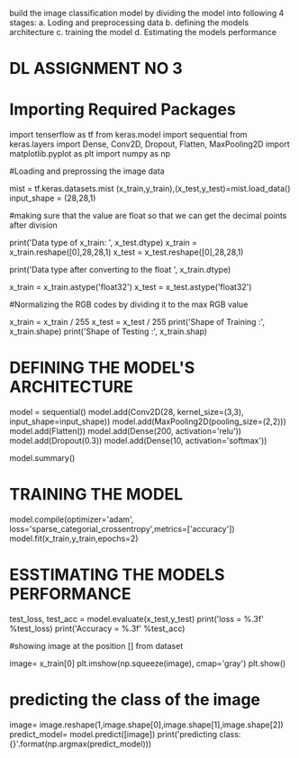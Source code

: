 build the image classification model by dividing the model into following 4 stages: 
a. Loding and preprocessing data 
b. defining the models architecture 
c. training the model 
d. Estimating the models performance

# DL ASSIGNMENT NO 3

# Importing Required Packages

import tenserflow as tf
from keras.model import sequential
from keras.layers import Dense, Conv2D, Dropout, Flatten, MaxPooling2D
import matplotlib.pyplot as plt
import numpy as np

#Loading and preprossing the image data

mist = tf.keras.datasets.mist
(x_train,y_train),(x_test,y_test)=mist.load_data()
input_shape = (28,28,1)

#making sure that the value are float so that we can get the decimal points after division

print('Data type of x_train: ', x_test.dtype)
x_train = x_train.reshape([0],28,28,1)
x_test = x_test.reshape([0],28,28,1)

print('Data type after converting to the float ', x_train.dtype)

x_train = x_train.astype('float32')
x_test = x_test.astype('float32')

#Normalizing the RGB codes by dividing it to the max RGB value

x_train = x_train / 255
x_test = x_test / 255
print('Shape of Training :', x_train.shape)
print('Shape of Testing :', x_train.shap)

# DEFINING THE MODEL'S ARCHITECTURE 

model = sequential()
model.add(Conv2D(28, kernel_size=(3,3), input_shape=input_shape))
model.add(MaxPooling2D(pooling_size=(2,2)))
model.add(Flatten())
model.add(Dense(200, activation='relu'))
model.add(Dropout(0.3))
model.add(Dense(10, activation='softmax'))

model.summary()


# TRAINING THE MODEL

model.compile(optimizer='adam', loss='sparse_categorial_crossentropy',metrics=['accuracy'])
model.fit(x_train,y_train,epochs=2)

# ESSTIMATING THE MODELS PERFORMANCE 

test_loss, test_acc = model.evaluate(x_test,y_test)
print('loss = %.3f' %test_loss)
print('Accuracy = %.3f' %test_acc)

#showing image at the position [] from dataset

image= x_train[0]
plt.imshow(np.squeeze(image), cmap='gray')
plt.show()

# predicting the class of the image

image= image.reshape(1,image.shape[0],image.shape[1],image.shape[2])
predict_model= model.predict([image])
print('predicting class: {}'.format(np.argmax(predict_model)))
